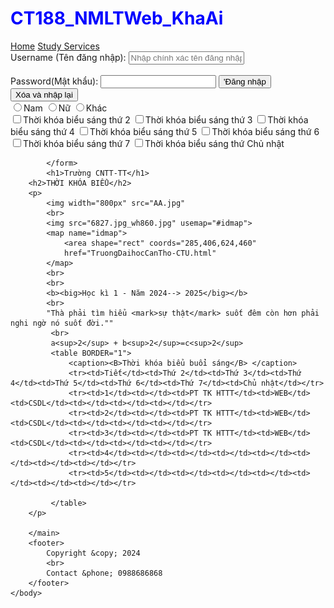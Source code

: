 # CT188_NMLTWeb_KhaAi
<html>
    <head>
        <title>ThoiKhoaBieu</title>
        <link rel="icon" href="4213593-doodle-finish-graduation-school-study-success-university_115490.ico">
        <style>
            h1{
                color:blue;
            }
        </style>
        <meta charset="UTF-8">
        <meta name="'keywords" content="học tập,kiến thức">
        <meta name="description" content="Cung cấp thời khóa biểu học kì">
        <meta name="author" content="Le Phan Kha Ai"
        <meta name="viewport" content="width=device-width,initial-scale=1.0">
    </head>
    <body>
        <nav>
            <a href="TruongDaihocCanTho-CTU.html">Home</a>
            <a href="CuaHangDienTuBMB.html">Study Services</a>
        </nav>
        <main>
            <form action="abc.cshtml" method="post" autocomplete="off">
                Username (Tên đăng nhập):
                <input type="text"
                 placeholder="Nhập chính xác tên đăng nhập (tối đa 6 ký tự)"
                 maxlength="6">
                 <br>
                 <br>
                 Password(Mật khẩu):
                 <input type="password"<br>
                 <input type="submit" value="'Đăng nhập">
                 <input type="reset" value="Xóa và nhập lại">
                 <br>
                 <input name="Giới tính" type="radio">Nam
                 <input name="Giới tính" type="radio">Nữ
                 <input name="Giới tính" type="radio">Khác
                 <br>
                 <input type="checkbox">Thời khóa biểu sáng thứ 2
                 <input type="checkbox">Thời khóa biểu sáng thứ 3
                 <input type="checkbox">Thời khóa biểu sáng thứ 4
                 <input type="checkbox">Thời khóa biểu sáng thứ 5
                 <input type="checkbox">Thời khóa biểu sáng thứ 6
                 <input type="checkbox">Thời khóa biểu sáng thứ 7
                 <input type="checkbox">Thời khóa biểu sáng thứ Chủ nhật

            </form>
            <h1>Trường CNTT-TT</h1>
        <h2>THỜI KHÓA BIỂU</h2>
        <p>
            <img width="800px" src="AA.jpg" 
            <br>
            <img src="6827.jpg_wh860.jpg" usemap="#idmap">
            <map name="idmap">
                <area shape="rect" coords="285,406,624,460"
                href="TruongDaihocCanTho-CTU.html"
            </map>
            <br>
            <br>
            <b><big>Học kì 1 - Năm 2024--> 2025</big></b>
            <br>
            "Thà phải tìm hiểu <mark>sự thật</mark> suốt đêm còn hơn phải nghi ngờ nó suốt đời.""
             <br>
             a<sup>2</sup> + b<sup>2</sup>=c<sup>2</sup>
             <table BORDER="1">
                 <caption><B>Thời khóa biểu buổi sáng</B> </caption>
                 <tr><td>Tiết</td><td>Thứ 2</td><td>Thứ 3</td><td>Thứ 4</td><td>Thứ 5</td><td>Thứ 6</td><td>Thứ 7</td><td>Chủ nhật</td></tr>
                 <tr><td>1</td><td></td><td>PT TK HTTT</td><td>WEB</td><td>CSDL</td><td></td><td></td><td></td></tr>
                 <tr><td>2</td><td></td><td>PT TK HTTT</td><td>WEB</td><td>CSDL</td><td></td><td></td><td></td></tr>
                 <tr><td>3</td><td></td><td>PT TK HTTT</td><td>WEB</td><td>CSDL</td><td></td><td></td><td></td></tr>
                 <tr><td>4</td><td></td><td></td><td></td><td></td><td></td><td></td><td></td></tr>
                 <tr><td>5</td><td></td><td></td><td></td><td></td><td></td><td></td><td></td></tr>

             </table>
        </p>
        
        </main>
        <footer>
            Copyright &copy; 2024
            <br>
            Contact &phone; 0988686868
        </footer>
    </body>
<html>
